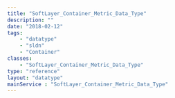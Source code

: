 ```yaml
---
title: "SoftLayer_Container_Metric_Data_Type"
description: ""
date: "2018-02-12"
tags:
    - "datatype"
    - "sldn"
    - "Container"
classes:
    - "SoftLayer_Container_Metric_Data_Type"
type: "reference"
layout: "datatype"
mainService : "SoftLayer_Container_Metric_Data_Type"
---
```

